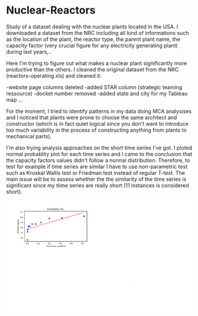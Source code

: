 # Nuclear-Reactors

Study of a dataset dealing with the nuclear plants located in the USA. I downloaded a dataset from the NRC including all kind of informations such as the location of the plant, the reactor type, the parent plant name, the capacity factor (very crucial figure for any electricity generating plant) during last years,..

Here I'm trying to figure out what makes a nuclear plant significantly more productive than the others. I cleaned the original dataset from the NRC (reactors-operating.xls) and cleaned it:

-website page columns deleted
-added STAR column (strategic teaming ressource)
-docket number removed
-added state and city for my Tableau map 
...

For the moment, I tried to identify patterns in my data doing MCA analysises and I noticed that plants were prone to choose the same architect and constructor (which is in fact quiet logical since you don't want to introduce too much variability in the process of constructing anything from plants to mechanical parts).

I'm also trying analysis approaches on the short time series I've got. I ploted normal probablity plot for each time series and I came to the conclusion that the capacity factors values didn't follow a normal distribution. Therefore, to test for example if time series are similar I have to use non-parametric test such as Kruskal Wallis test or Friedman test instead of regular T-test. The main issue will be to assess whether the the similarity of the time series is significant since my tiime series are really short (11 instances is considered short).

![The time series values don't follow the red line --> no normal distribution](https://github.com/Yami-B/Nuclear-Reactors/blob/master/normal%20plot.png)



